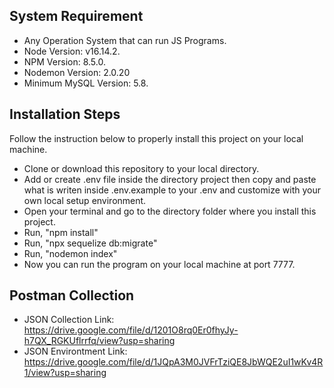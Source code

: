 ## System Requirement
- Any Operation System that can run JS Programs.
- Node Version: v16.14.2.
- NPM Version: 8.5.0.
- Nodemon Version: 2.0.20
- Minimum MySQL Version: 5.8.

## Installation Steps

Follow the instruction below to properly install this project on your local machine.

- Clone or download this repository to your local directory.
- Add or create .env file inside the directory project then copy and paste what is writen inside .env.example to your .env and customize with your own local setup environment.
- Open your terminal and go to the directory folder where you install this project.
- Run, "npm install"
- Run, "npx sequelize db:migrate"
- Run, "nodemon index"
- Now you can run the program on your local machine at port 7777.

## Postman Collection

- JSON Collection Link: https://drive.google.com/file/d/1201O8rq0Er0fhyJy-h7QX_RGKUflrrfq/view?usp=sharing
- JSON Environtment Link: https://drive.google.com/file/d/1JQpA3M0JVFrTziQE8JbWQE2uI1wKv4R1/view?usp=sharing